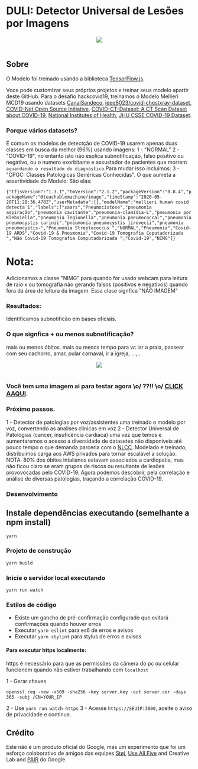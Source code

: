# DULI: Detector Universal de Lesões por Imagens


<div align="center">
  <img src="https://challengepost-s3-challengepost.netdna-ssl.com/photos/production/software_photos/001/100/426/datas/original.png" /><br /><br />
</div>


## Sobre
O Modelo foi treinado usando a biblioteca [TensorFlow.js](https://js.tensorflow.org/).

Voce pode customizar seus próprios projetos e treinar seus modelo apartir deste GitHub.
Para o desafio hackcovid19, treinamos o Modelo Mellieri MCD19 usando datasets [CanalSandeco](https://github.com/scoobiii/CanalSandeco/tree/master/Deep%20Learning%20s%C3%A9rie/%2315%20-%20Detectando%20Covid-19%20em%20imagens%20m%C3%A9dicas/dataset), [ieee8023/covid-chestxray-dataset](https://github.com/scoobiii/covid-chestxray-dataset/tree/master/images),  [COVID-Net Open Source Initiative](https://github.com/lindawangg/COVID-Net),  [COVID-CT-Dataset: A CT Scan Dataset about COVID-19](https://github.com/UCSD-AI4H/COVID-CT),  [National Institutes of Health](https://www.nih.gov/news-events/news-releases/nih-clinical-center-releases-dataset-32000-ct-images), [JHU CSSE COVID-19 Dataset](https://github.com/CSSEGISandData/COVID-19/tree/master/csse_covid_19_data).

### Porque vários datasets? 

É comum os modelos de detectção de COVID-19 usarem apenas duas classes em busca da melhor (96%) usando imagens:
1 - "NORMAL"
2 - "COVID-19", no entanto isto não esplica subnotificação, falso positivo ou negativo, ou o numero exorbitante e assustador de pacientes que morrem `aguardando o resultado do diagnóstico`.Para mudar isso incluimos:
3 - "CPGC: Classes Patologicas Genéricas Conhecidas". O que aumeta a assertividade do Modelo: São elas:

```{"tfjsVersion":"1.3.1","tmVersion":"2.1.2","packageVersion":"0.8.4","packageName":"@teachablemachine/image","timeStamp":"2020-05-20T11:28:36.478Z","userMetadata":{},"modelName":"mellieri human covid detecta 1","labels":["saars","Pneumocistose","pneumonia aspiração","pneumonia cavitante","pneumonia-clamídia-L","pneumonia por Klebsiella","pneumonia legionella","pneumonia pneumococcal","pneumonia pneumocystis carinii","pneumonia pneumocystis jirovecii","pneumonia pneumocystis-","Pneumonia Streptococcus ","NORMAL","Pneumonia","Covid-19 ARDS","Covid-19 & Pneumonia","Covid-19 Tomografia Coputadorizada ","Não Covid-19 Tomografia Computadorizada ","Covid-19","NIMG"]}```

# Nota:
Adicionamos a classe "NIMG" para quando for usado webcam para leitura de raio x ou tomografia não gerando falsos (positivos e negativos) quando fora da área de leitura da imagem. Essa clase signfica "NÃO IMAGEM"

### Resultados:
Identificamos subnotificão em bases oficiais.
### O que signfica + ou menos subnotificação? 
mais ou menos óbitos.
mais ou menos tempo para vc iar a praia, passear com seu cachorro, amar, pular carnaval, ir a igreja, ...,...

<div align="center">
  <img src="https://challengepost-s3-challengepost.netdna-ssl.com/photos/production/software_photos/001/100/457/datas/original.png" /><br /><br />
</div>

### Você tem uma imagem ai para testar agora \o/ ??!! \o/ [CLICK AAQUI](https://teachablemachine.withgoogle.com/models/1f9ATyXbr).

### Próximo passos.

1 - Detector de patologias por voz/assistentes uma treinado o modelo por voz, convertendo as analises clinicas em voz 
2 - Detector Universal de Patologias (cancer, insuficência cardíaca) uma vez que temos e aumentaremos o acesso a diversidade de datasetes não disponiveis até pouco tempo o que demanda parceria com o [NLCC](https://www.lncc.br/). Modelado e treinado, distribuimos carga aos AWS privados para tornar escalável a solução.
NOTA: 80% dos óbitos intalianos estavam associados a cardiopatia, mas não ficou claro se eram grupos de riscos ou resultante de lesões provovocadas pelo COVID-19. Agora podemos descobrir, pela correlação e análise de diversas patologias, traçando a correlação COVID-19.

### Desenvolvimento
## Instale dependências executando (semelhante a npm install)
```
yarn
```
### Projeto de construção
```
yarn build
```
### Inicie o servidor local executando
``` 
yarn run watch
```
### Estilos de código
- Existe um gancho de pré-confirmação configurado que evitará confirmações quando houver erros
- Executar `yarn eslint` para es6 de erros e avisos
- Executar `yarn stylint` para stylus de erros e avisos

#### Para executar https localmente:
https é necessário para que as permissões da câmera do pc ou celular funcionem quando não estiver trabalhando com `localhost`

1 - Gerar chaves
``` openssl genrsa -out server.key 2048
openssl req -new -x509 -sha256 -key server.key -out server.cer -days 365 -subj /CN=YOUR_IP
````
2 - Use `yarn run watch-https`
3 - Acesse `https://SEUIP:3000`, aceite o aviso de privacidade e continue.
## Crédito
Este não é um produto oficial do Google, mas um experimento que foi um esforço colaborativo de amigos das equipes [Støj](http://stoj.io/), [Use All Five](https://useallfive.com/) and Creative Lab and [PAIR](https://ai.google/pair/) do Google.
